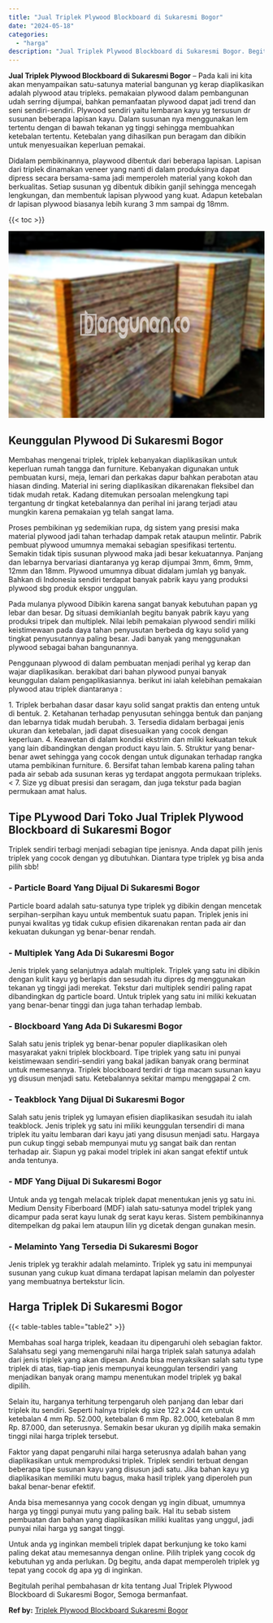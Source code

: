 ```yaml
---
title: "Jual Triplek Plywood Blockboard di Sukaresmi Bogor"
date: "2024-05-18"
categories: 
  - "harga"
description: "Jual Triplek Plywood Blockboard di Sukaresmi Bogor. Begitulah perihal pembahasan dr kita tentang Jual Triplek Plywood Blockboard di Sukaresmi Bogor, Semoga b..."
---
```


**Jual Triplek Plywood Blockboard di Sukaresmi Bogor** – Pada kali ini kita akan menyampaikan satu-satunya material bangunan yg kerap diaplikasikan adalah plywood atau tripleks. pemakaian plywood dalam pembangunan udah serring dijumpai, bahkan pemanfaatan plywood dapat jadi trend dan seni sendiri-sendiri. Plywood sendiri yaitu lembaran kayu yg tersusun dr susunan beberapa lapisan kayu. Dalam susunan nya menggunakan lem tertentu dengan di bawah tekanan yg tinggi sehingga membuahkan ketebalan tertentu. Ketebalan yang dihasilkan pun beragam dan dibikin untuk menyesuaikan keperluan pemakai.

Didalam pembikinannya, playwood dibentuk dari beberapa lapisan. Lapisan dari triplek dinamakan veneer yang nanti di dalam produksinya dapat dipress secara bersama-sama jadi memperoleh material yang kokoh dan berkualitas. Setiap susunan yg dibentuk dibikin ganjil sehingga mencegah lengkungan, dan membentuk lapisan plywood yang kuat. Adapun ketebalan dr lapisan plywood biasanya lebih kurang 3 mm sampai dg 18mm.

{{< toc >}}

![Jual Triplek Plywood Blockboard di Sukaresmi Bogor](/images/jual-triplek-murah-23.png)

## Keunggulan Plywood Di Sukaresmi Bogor

Membahas mengenai triplek, triplek kebanyakan diaplikasikan untuk keperluan rumah tangga dan furniture. Kebanyakan digunakan untuk pembuatan kursi, meja, lemari dan perkakas dapur bahkan perabotan atau hiasan dinding. Material ini sering diaplikasikan dikarenakan fleksibel dan tidak mudah retak. Kadang ditemukan persoalan melengkung tapi tergantung dr tingkat ketebalannya dan perihal ini jarang terjadi atau mungkin karena pemakaian yg telah sangat lama.

Proses pembikinan yg sedemikian rupa, dg sistem yang presisi maka material plywood jadi tahan terhadap dampak retak ataupun melintir. Pabrik pembuat plywood umumnya memakai sebagian spesifikasi tertentu. Semakin tidak tipis susunan plywood maka jadi besar kekuatannya. Panjang dan lebarnya bervariasi diantaranya yg kerap dijumpai 3mm, 6mm, 9mm, 12mm dan 18mm. Plywood umumnya dibuat didalam jumlah yg banyak. Bahkan di Indonesia sendiri terdapat banyak pabrik kayu yang produksi plywood sbg produk ekspor unggulan.

Pada mulanya plywood Dibikin karena sangat banyak kebutuhan papan yg lebar dan besar. Dg situasi demikianlah begitu banyak pabrik kayu yang produksi tripek dan multiplek. Nilai lebih pemakaian plywood sendiri miliki keistimewaan pada daya tahan penyusutan berbeda dg kayu solid yang tingkat penyusutannya paling besar. Jadi banyak yang menggunakan plywood sebagai bahan bangunannya.

Penggunaan plywood di dalam pembuatan menjadi perihal yg kerap dan wajar diaplikasikan. berakibat dari bahan plywood punyai banyak keunggulan dalam pengaplikasiannya. berikut ini ialah kelebihan pemakaian plywood atau triplek diantaranya :

1\. Triplek berbahan dasar dasar kayu solid sangat praktis dan enteng untuk di bentuk. 2. Ketahanan terhadap penyusutan sehingga bentuk dan panjang dan lebarnya tidak mudah berubah. 3. Tersedia didalam berbagai jenis ukuran dan ketebalan, jadi dapat disesuaikan yang cocok dengan keperluan. 4. Keawetan di dalam kondisi ekstrim dan miliki kekuatan tekuk yang lain dibandingkan dengan product kayu lain. 5. Struktur yang benar-benar awet sehingga yang cocok dengan untuk digunakan terhadap rangka utama pembikinan furniture. 6. Bersifat tahan lembab karena paling tahan pada air sebab ada susunan keras yg terdapat anggota permukaan tripleks.< 7. Size yg dibuat presisi dan seragam, dan juga tekstur pada bagian permukaan amat halus.

## Tipe PLywood Dari Toko Jual Triplek Plywood Blockboard di Sukaresmi Bogor

Triplek sendiri terbagi menjadi sebagian tipe jenisnya. Anda dapat pilih jenis triplek yang cocok dengan yg dibutuhkan. Diantara type triplek yg bisa anda pilih sbb!

### \- Particle Board Yang Dijual Di Sukaresmi Bogor

Particle board adalah satu-satunya type triplek yg dibikin dengan mencetak serpihan-serpihan kayu untuk membentuk suatu papan. Triplek jenis ini punyai kwalitas yg tidak cukup efisien dikarenakan rentan pada air dan kekuatan dukungan yg benar-benar rendah.

### \- Multiplek Yang Ada Di Sukaresmi Bogor

Jenis triplek yang selanjutnya adalah multiplek. Triplek yang satu ini dibikin dengan kulit kayu yg berlapis dan sesudah itu dipres dg menggunakan tekanan yg tinggi jadi merekat. Tekstur dari multiplek sendiri paling rapat dibandingkan dg particle board. Untuk triplek yang satu ini miliki kekuatan yang benar-benar tinggi dan juga tahan terhadap lembab.

### \- Blockboard Yang Ada Di Sukaresmi Bogor

Salah satu jenis triplek yg benar-benar populer diaplikasikan oleh masyarakat yakni triplek blockboard. Tipe triplek yang satu ini punyai keistimewaan sendiri-sendiri yang bakal jadikan banyak orang berminat untuk memesannya. Triplek blockboard terdiri dr tiga macam susunan kayu yg disusun menjadi satu. Ketebalannya sekitar mampu menggapai 2 cm.

### \- Teakblock Yang Dijual Di Sukaresmi Bogor

Salah satu jenis triplek yg lumayan efisien diaplikasikan sesudah itu ialah teakblock. Jenis triplek yg satu ini miliki keunggulan tersendiri di mana triplek itu yaitu lembaran dari kayu jati yang disusun menjadi satu. Hargaya pun cukup tinggi sebab mempunyai mutu yg sangat baik dan rentan terhadap air. Siapun yg pakai model triplek ini akan sangat efektif untuk anda tentunya.

### \- MDF Yang Dijual Di Sukaresmi Bogor

Untuk anda yg tengah melacak triplek dapat menentukan jenis yg satu ini. Medium Density Fiberboard (MDF) ialah satu-satunya model triplek yang dicampur pada serat kayu lunak dg serat kayu keras. Sistem pembikinannya ditempelkan dg pakai lem ataupun lilin yg dicetak dengan gunakan mesin.

### \- Melaminto Yang Tersedia Di Sukaresmi Bogor

Jenis triplek yg terakhir adalah melaminto. Triplek yg satu ini mempunyai susunan yang cukup kuat dimana terdapat lapisan melamin dan polyester yang membuatnya bertekstur licin.

## Harga Triplek Di Sukaresmi Bogor

{{< table-tables table="table2" >}}

Membahas soal harga triplek, keadaan itu dipengaruhi oleh sebagian faktor. Salahsatu segi yang memengaruhi nilai harga triplek salah satunya adalah dari jenis triplek yang akan dipesan. Anda bisa menyaksikan salah satu type triplek di atas, tiap-tiap jenis mempunyai keunggulan tersendiri yang menjadikan banyak orang mampu menentukan model triplek yg bakal dipilih.

Selain itu, harganya terhitung terpengaruh oleh panjang dan lebar dari triplek itu sendiri. Seperti halnya triplek dg size 122 x 244 cm untuk ketebalan 4 mm Rp. 52.000, ketebalan 6 mm Rp. 82.000, ketebalan 8 mm Rp. 87.000, dan seterusnya. Semakin besar ukuran yg dipilih maka semakin tinggi nilai harga triplek tersebut.

Faktor yang dapat pengaruhi nilai harga seterusnya adalah bahan yang diaplikasikan untuk memproduksi triplek. Triplek sendiri terbuat dengan beberapa tipe susunan kayu yang disusun jadi satu. Jika bahan kayu yg diaplikasikan memiliki mutu bagus, maka hasil triplek yang diperoleh pun bakal benar-benar efektif.

Anda bisa memesannya yang cocok dengan yg ingin dibuat, umumnya harga yg tinggi punyai mutu yang paling baik. Hal itu sebab sistem pembuatan dan bahan yang diaplikasikan miliki kualitas yang unggul, jadi punyai nilai harga yg sangat tinggi.

Untuk anda yg inginkan membeli triplek dapat berkunjung ke toko kami paling dekat atau memesannya dengan online. Pilih triplek yang cocok dg kebutuhan yg anda perlukan. Dg begitu, anda dapat memperoleh triplek yg tepat yang cocok dg apa yg di inginkan.

Begitulah perihal pembahasan dr kita tentang Jual Triplek Plywood Blockboard di Sukaresmi Bogor, Semoga bermanfaat.

**Ref by:** [Triplek Plywood Blockboard Sukaresmi Bogor](https://id.wikipedia.org/wiki/Triplek)
